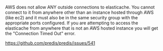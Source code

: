 AWS does not allow ANY outside connections to elasticache. 
You cannot connect to it from anywhere other than an instance hosted through 
AWS (like ec2) and it must also be in the same security group with the appropriate 
ports configured. 
If you are attempting to access the elasticache from anywhere that is not an
AWS hosted instance you will get the "Connection Timed Out" error.



https://github.com/predis/predis/issues/541